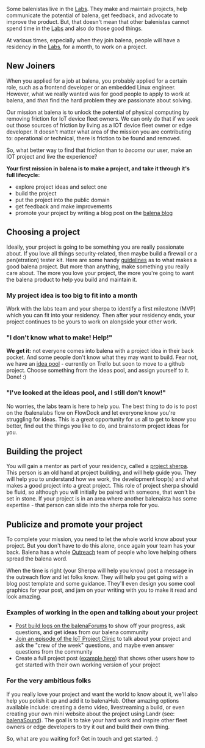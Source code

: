 Some balenistas live in the [Labs](https://github.com/balena-io/balena-io/wiki/balenaLabs). They make and maintain projects, help communicate the potential of balena, get feedback, and advocate to improve the product. But, that doesn't mean that other balenistas cannot spend time in the [Labs](https://github.com/balena-io/balena-io/wiki/balenaLabs) and also do those good things.

At various times, especially when they join balena, people will have a residency in the [Labs](https://github.com/balena-io/balena-io/wiki/balenaLabs), for a month, to work on a project.

## New Joiners
When you applied for a job at balena, you probably applied for a certain role, such as a frontend developer or an embedded Linux engineer. However, what we really wanted was for good people to apply to work at balena, and *then* find the hard problem they are passionate about solving.

Our mission at balena is to unlock the potential of physical computing by removing friction for IoT device fleet owners. We can only do that if we seek out those sources of friction by living as a IOT device fleet owner or edge developer. It doesn't matter what area of the mission you are contributing to: operational or technical, there is friction to be found and removed.

So, what better way to find that friction than to *become* our user, make an IOT project and live the experience? 

**Your first mission in balena is to make a project, and take it through it's full lifecycle:**
* explore project ideas and select one
* build the project
* put the project into the public domain
* get feedback and make improvements
* promote your project by writing a blog post on the [balena blog](https://www.balena.io/blog/tag/project/)

## Choosing a project
Ideally, your project is going to be something you are really passionate about. If you love all things security-related, then maybe build a firewall or a pen(etration) tester kit. Here are some handy [guidelines](https://github.com/balena-io/balena-io/wiki/Labs:-Project-guidelines) as to what makes a good balena project. But more than anything, make something you really care about. The more you love your project, the more you're going to want the balena product to help you build and maintain it.

### My project idea is too big to fit into a month ###
Work with the labs team and your sherpa to identify a first milestone (MVP) which you can fit into your residency. Then after your residency ends, your project continues to be yours to work on alongside your other work.

### "I don't know what to make! Help!"
**We get it:** not everyone comes into balena with a project idea in their back pocket. And some people don't know what they may want to build. Fear not, we have an [idea pool](https://github.com/balenalabs/balenalabs/projects/1) - currently on Trello but soon to move to a github project.
Choose something from the ideas pool, and assign yourself to it. Done! :)

### "I've looked at the ideas pool, and I still don't know!"
No worries, the labs team is here to help you. The best thing to do is to post on the /balenalabs flow on FlowDock and let everyone know you're struggling for ideas. This is a great opportunity for us all to get to know you better, find out the things you like to do, and brainstorm project ideas for you.

## Building the project
You will gain a mentor as part of your residency, called a [project sherpa](https://github.com/balena-io/balena-io/wiki/Labs:-Project-Sherpa). This person is an old hand at project building, and will help guide you. They will help you to understand how we work, the development loop(s) and what makes a good project into a great project. This role of project sherpa should be fluid, so although you will initially be paired with someone, that won't be set in stone. If your project is in an area where another balenaista has some expertise - that person can slide into the sherpa role for you.

## Publicize and promote your project
To complete your mission, you need to let the whole world know about your project. But you don't have to do this alone, once again your team has your back. Balena has a whole [Outreach](https://www.flowdock.com/app/rulemotion/resin-propaganda) team of people who love helping others spread the balena word.

When the time is right (your Sherpa will help you know) post a message in the outreach flow and let folks know. They will help you get going with a blog post template and some guidance. They'll even design you some cool graphics for your post, and jam on your writing with you to make it read and look amazing.

### Examples of working in the open and talking about your project
* [Post build logs on the balenaForums](https://forums.balena.io/c/show-and-tell/92) to show off your progress, ask questions, and get ideas from our balena community
* [Join an episode of the IoT Project Clinic](https://www.youtube.com/watch?v=azlpPA2GSNo&list=PLT5WZl9m5WoPUkPJG4_Q8y87gaDwqk6Kk&index=1) to talk about your project and ask the "crew of the week" questions, and maybe even answer questions from the community
* Create a full project post ([example here](https://www.balena.io/blog/how-i-built-a-video-game-prototype-with-custom-hardware-and-balena/)) that shows other users how to get started with their own working version of your project

### For the very ambitious folks
If you really love your project and want the world to know about it, we'll also help you polish it up and add it to balenaHub. Other amazing options available include: creating a demo video, livestreaming a build, or even creating your own mini website about the project using Landr (see: [balenaSound](https://sound.balenalabs.io)). The goal is to take your hard work and inspire other fleet owners or edge developers to try it out and build their own thing.

So, what are you waiting for? Get in touch and get started. :)
